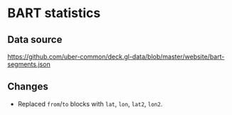<!--
 Copyright 2018-2022 Snowflake Computing Inc.

 Licensed under the Apache License, Version 2.0 (the "License");
 you may not use this file except in compliance with the License.
 You may obtain a copy of the License at

     http://www.apache.org/licenses/LICENSE-2.0

 Unless required by applicable law or agreed to in writing, software
 distributed under the License is distributed on an "AS IS" BASIS,
 WITHOUT WARRANTIES OR CONDITIONS OF ANY KIND, either express or implied.
 See the License for the specific language governing permissions and
 limitations under the License.
 -->

# BART statistics

## Data source

https://github.com/uber-common/deck.gl-data/blob/master/website/bart-segments.json

## Changes

* Replaced `from`/`to` blocks with `lat`, `lon`, `lat2`, `lon2`.
